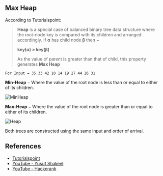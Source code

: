 ## Max Heap

According to Tutorialspoint:

> **Heap** is a special case of balanced binary tree data structure where the root-node key is compared with its children and arranged accordingly. If **α** has child node **β** then −
>
> **key(α) ≥ key(β)**
>
> As the value of parent is greater than that of child, this property generates **Max Heap**

```
For Input → 35 33 42 10 14 19 27 44 26 31
```

**Min-Heap** − Where the value of the root node is less than or equal to either of its children.

![MinHeap](https://www.tutorialspoint.com/data_structures_algorithms/images/min_heap_example.jpg)

**Max-Heap** − Where the value of the root node is greater than or equal to either of its children.

![Heap](https://www.tutorialspoint.com/data_structures_algorithms/images/max_heap_example.jpg)

Both trees are constructed using the same input and order of arrival.

## References

- [Tutorialspoint](https://www.tutorialspoint.com/data_structures_algorithms/heap_data_structure.htm)
- [YouTube - Yusuf Shakeel](https://www.youtube.com/watch?v=ixdWTKWSz7s)
- [YouTube - Hackerank](https://www.youtube.com/watch?v=t0Cq6tVNRBA&t=34s)
